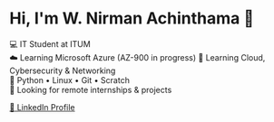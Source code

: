 # Hi, I'm W. Nirman Achinthama 👋

💻 IT Student at ITUM  
☁️ Learning Microsoft Azure (AZ-900 in progress)
🔐 Learning Cloud, Cybersecurity & Networking  
🐍 Python • Linux • Git • Scratch  
🎯 Looking for remote internships & projects

[🔗 LinkedIn Profile](https://www.linkedin.com/in/w-nirman-achintha/)  
